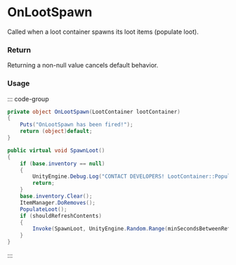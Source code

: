 # OnLootSpawn
<Badge type="info" text="Resource"/>[<Badge type="danger" text="Carbon Compatible"/>](https://github.com/CarbonCommunity/Carbon)[<Badge type="warning" text="Oxide Compatible"/>](https://github.com/OxideMod/Oxide.Rust)
Called when a loot container spawns its loot items (populate loot).

### Return
Returning a non-null value cancels default behavior.

### Usage
::: code-group
```csharp [Example]
private object OnLootSpawn(LootContainer lootContainer)
{
	Puts("OnLootSpawn has been fired!");
	return (object)default;
}
```
```csharp [Source — Assembly-CSharp @ LootContainer]
public virtual void SpawnLoot()
{
	if (base.inventory == null)
	{
		UnityEngine.Debug.Log("CONTACT DEVELOPERS! LootContainer::PopulateLoot has null inventory!!!");
		return;
	}
	base.inventory.Clear();
	ItemManager.DoRemoves();
	PopulateLoot();
	if (shouldRefreshContents)
	{
		Invoke(SpawnLoot, UnityEngine.Random.Range(minSecondsBetweenRefresh, maxSecondsBetweenRefresh));
	}
}

```
:::
